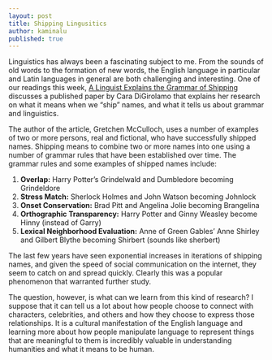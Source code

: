 ```yaml
---
layout: post
title: Shipping Lingusitics
author: kaminalu
published: true
---
```


Linguistics has always been a fascinating subject to me.  From the sounds of old words to the formation of new words, the English language in particular and Latin languages in general are both challenging and interesting.  One of our readings this week, [A Linguist Explains the Grammar of Shipping](http://the-toast.net/2015/09/30/a-linguist-explains-the-grammar-of-shipping/) discusses a published paper by Cara DiGirolamo that explains her research on what it means when we “ship” names, and what it tells us about grammar and linguistics.

The author of the article, Gretchen McCulloch, uses a number of examples of two or more persons, real and fictional, who have successfully shipped names.  Shipping means to combine two or more names into one using a number of grammar rules that have been established over time.  The grammar rules and some examples of shipped names include: 

1.	__Overlap:__ Harry Potter’s Grindelwald and Dumbledore becoming Grindeldore 
2.	__Stress Match:__ Sherlock Holmes and John Watson becoming Johnlock
3.	__Onset Conservation:__ Brad Pitt and Angelina Jolie becoming Brangelina
4.	__Orthographic Transparency:__ Harry Potter and Ginny Weasley become Hinny (instead of Garry)
5.	__Lexical Neighborhood Evaluation:__ Anne of Green Gables’ Anne Shirley and Gilbert Blythe becoming Shirbert (sounds like sherbert)

The last few years have seen exponential increases in iterations of shipping names, and given the speed of social communication on the internet, they seem to catch on and spread quickly.  Clearly this was a popular phenomenon that warranted further study. 

The question, however, is what can we learn from this kind of research?  I suppose that it can tell us a lot about how people choose to connect with characters, celebrities, and others and how they choose to express those relationships.  It is a cultural manifestation of the English language and learning more about how people manipulate language to represent things that are meaningful to them is incredibly valuable in understanding humanities and what it means to be human.

